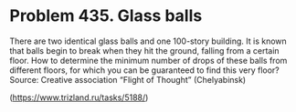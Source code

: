 # Problem 435. Glass balls 

There are two identical glass balls and one 100-story building. It is known that balls begin to break when they hit the ground, falling from a certain floor. How to determine the minimum number of drops of these balls from different floors, for which you can be guaranteed to find this very floor? Source: Creative association “Flight of Thought” (Chelyabinsk)

(https://www.trizland.ru/tasks/5188/)